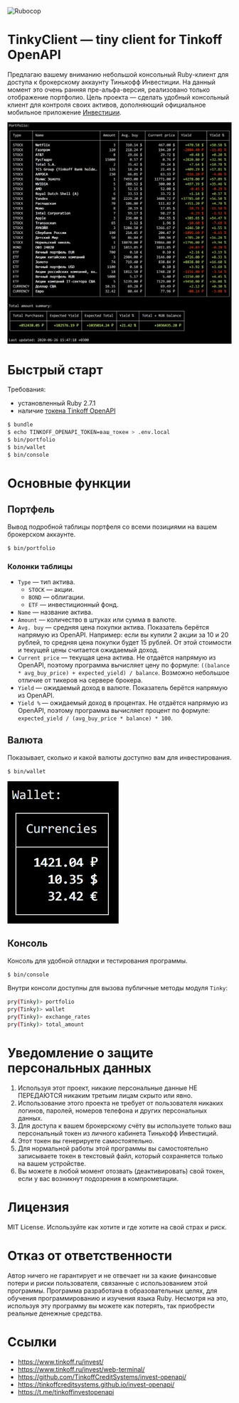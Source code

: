 ![Rubocop](https://github.com/foxweb/tinkyclient/workflows/Rubocop/badge.svg)

# TinkyClient — tiny client for Tinkoff OpenAPI

Предлагаю вашему вниманию небольшой консольный Ruby-клиент для доступа к брокерскому аккаунту Тинькофф Инвестиции.
На данный момент это очень ранняя пре-альфа-версия, реализовано только отображение портфолио.
Цель проекта — сделать удобный консольный клиент для контроля своих активов, дополняющий официальное мобильное приложение [Инвестиции](https://www.tinkoff.ru/invest/).

![Portfolio](/examples/portfolio.png)

# Быстрый старт

Требования:
- установленный Ruby 2.7.1
- наличие [токена Tinkoff OpenAPI](https://tinkoffcreditsystems.github.io/invest-openapi/auth/)

```sh
$ bundle
$ echo TINKOFF_OPENAPI_TOKEN=ваш_токен > .env.local
$ bin/portfolio
$ bin/wallet
$ bin/console
```
# Основные функции

## Портфель

Вывод подробной таблицы портфеля со всеми позициями на вашем брокерском аккаунте.

```sh
$ bin/portfolio
```

### Колонки таблицы

- `Type` — тип актива.
  - `STOCK` — акции.
  - `BOND` — облигации.
  - `ETF` — инвестиционный фонд.
- `Name` — название актива.
- `Amount` — количество в штуках или сумма в валюте.
- `Avg. buy` — средняя цена покупки актива. Показатель берётся напрямую из OpenAPI. Например: если вы купили 2 акции за 10 и 20 рублей, то средняя цена покупки будет 15 рублей. От этой стоимости и текущей цены считается ожидаемый доход.
- `Current price` — текущая цена актива. Не отдаётся напрямую из OpenAPI, поэтому программа вычисляет цену по формуле: `((balance * avg_buy_price) + expected_yield) / balance`. Возможно небольшое отличие от тикеров на сервере брокера.
- `Yield` — ожидаемый доход в валюте. Показатель берётся напрямую из OpenAPI.
- `Yield %` — ожидаемый доход в процентах. Не отдаётся напрямую из OpenAPI, поэтому программа вычисляет процент по формуле: `expected_yield / (avg_buy_price * balance) * 100`.

## Валюта

Показывает, сколько и какой валюты доступно вам для инвестирования.

```sh
$ bin/wallet
```

![Portfolio](/examples/wallet.png)

## Консоль

Консоль для удобной отладки и тестирования программы.

```sh
$ bin/console
```

Внутри консоли доступны для вызова публичные методы модуля `Tinky`:

```sh
pry(Tinky)> portfolio
pry(Tinky)> wallet
pry(Tinky)> exchange_rates
pry(Tinky)> total_amount
```

# Уведомление о защите персональных данных

1. Используя этот проект, никакие персональные данные НЕ ПЕРЕДАЮТСЯ никаким третьим лицам скрыто или явно.
2. Использование этого проекта не требует от пользователя никаких логинов, паролей, номеров телефона и других персональных данных.
3. Для доступа к вашем брокерскому счёту вы используете только ваш персональный токен из личного кабинета Тинькофф Инвестиций.
4. Этот токен вы генерируете самостоятельно.
5. Для нормальной работы этой программы вы самостоятельно записываете токен в текстовый файл, который сохраняется только на вашем устройстве.
6. Вы можете в любой момент отозвать (деактивировать) свой токен, если у вас возникнут подозрения в компрометации.

# Лицензия

MIT License. Используйте как хотите и где хотите на свой страх и риск.

# Отказ от ответственности

Автор ничего не гарантирует и не отвечает ни за какие финансовые потери и риски пользователя, связанные с использованием этой программы. Программа разработана в образовательных целях, для обучения программированию и изучения языка Ruby. Несмотря на это, используя эту программу вы можете как потерять, так приобрести реальные денежные средства.

# Ссылки

- https://www.tinkoff.ru/invest/
- https://www.tinkoff.ru/invest/web-terminal/
- https://github.com/TinkoffCreditSystems/invest-openapi/
- https://tinkoffcreditsystems.github.io/invest-openapi/
- https://t.me/tinkoffinvestopenapi
